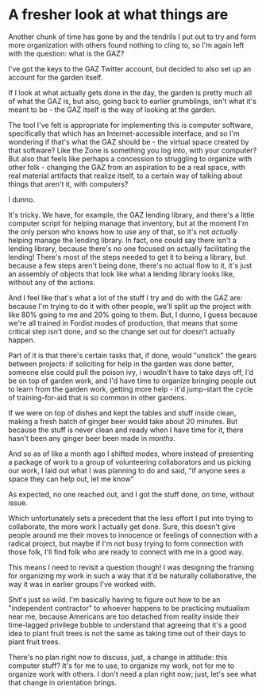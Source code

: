 # A fresher look at what things are

Another chunk of time has gone by and the tendrils I put out to try and form more organization with others found nothing to cling to, so I'm again left with the question: what is the GAZ?

I've got the keys to the GAZ Twitter account, but decided to also set up an account for the garden itself.

If I look at what actually gets done in the day, the garden is pretty much all of what the GAZ is, but also, going back to earlier grumblings, isn't what it's meant to be - the GAZ itself is the way of looking at the garden.

The tool I've felt is appropriate for implementing this is computer software, specifically that which has an Internet-accessible interface, and so I'm wondering if that's what the GAZ should be - the virtual space created by that software? Like the Zone is something you log into, with your computer? But also that feels like perhaps a concession to struggling to organize with other folk - changing the GAZ from an aspiration to be a real space, with real material artifacts that realize itself, to a certain way of talking about things that aren't it, with computers?

I dunno.

It's tricky. We have, for example, the GAZ lending library, and there's a little computer script for helping manage that inventory, but at the moment I'm the only person who knows how to use any of that, so it's not *actually* helping manage the lending library. In fact, one could say there isn't a lending library, because there's no one focused on actually facilitating the lending! There's most of the steps needed to get it to being a library, but because a few steps aren't being done, there's no actual flow to it, it's just an assembly of objects that look like what a lending library looks like, without any of the actions.

And I feel like that's what a lot of the stuff I try and do with the GAZ are: because I'm trying to do it with other people, we'll split up the project with like 80% going to me and 20% going to them. But, I dunno, I guess because we're all trained in Fordist modes of production, that means that some critical step isn't done, and so the change set out for doesn't actually happen.

Part of it is that there's certain tasks that, if done, would "unstick" the gears between projects: if soliciting for help in the garden was done better, someone else could pull the poison ivy, i woudln't have to take days off, I'd be on top of garden work, and I'd have time to organize bringing people out to learn from the garden work, getting more help - it'd jump-start the cycle of training-for-aid that is so common in other gardens.

If we were on top of dishes and kept the tables and stuff inside clean, making a fresh batch of ginger beer would take about 20 minutes. But because the stuff is never clean and ready when I have time for it, there hasn't been any ginger beer been made in *months*.

And so as of like a month ago I shifted modes, where instead of presenting a package of work to a group of volunteering collaborators and us picking our work, I laid out what I was planning to do and said, "if anyone sees a space they can help out, let me know"

As expected, no one reached out, and I got the stuff done, on time, without issue.

Which unfortunately sets a precedent that the less effort I put into trying to collaborate, the more work I actually get done. Sure, this doesn't give people around me their moves to innocence or feelings of connection with a radical project, but maybe if I'm not busy trying to form connection with those folk, I'll find folk who are ready to connect with me in a good way.

This means I need to revisit a question though! I was designing the framing for organizing my work in such a way that it'd be naturally collaborative, the way it was in earlier groups I've worked with.

Shit's just so wild. I'm basically having to figure out how to be an "independent contractor" to whoever happens to be practicing mutualism near me, because Americans are too detached from reality inside their time-lagged privilege bubble to understand that agreeing that it's a good idea to plant fruit trees is not the same as taking time out of their days to plant fruit trees.

There's no plan right now to discuss, just, a change in attitude: this computer stuff? It's for me to use, to organize my work, not for me to organize work with others. I don't need a plan right now; just, let's see what that change in orientation brings.
